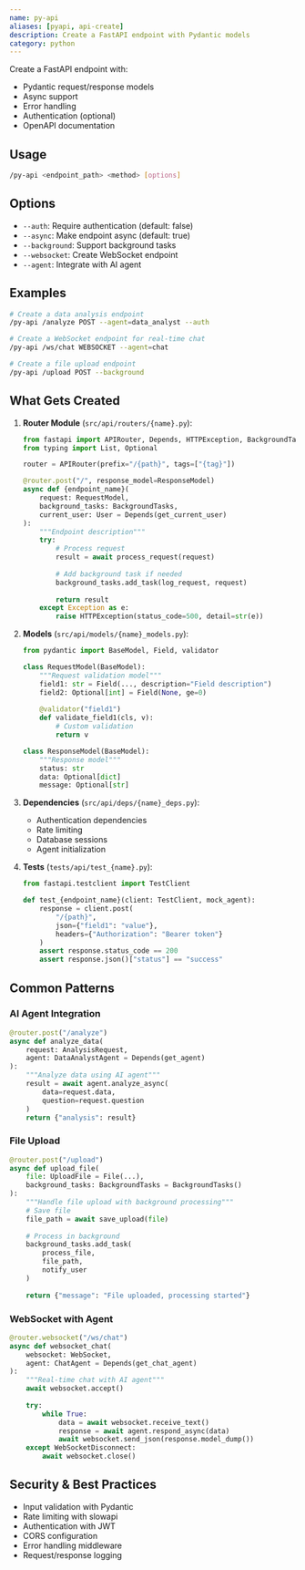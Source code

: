 ```yaml
---
name: py-api
aliases: [pyapi, api-create]
description: Create a FastAPI endpoint with Pydantic models
category: python
---
```


Create a FastAPI endpoint with:
- Pydantic request/response models
- Async support
- Error handling
- Authentication (optional)
- OpenAPI documentation

## Usage
```bash
/py-api <endpoint_path> <method> [options]
```

## Options
- `--auth`: Require authentication (default: false)
- `--async`: Make endpoint async (default: true)
- `--background`: Support background tasks
- `--websocket`: Create WebSocket endpoint
- `--agent`: Integrate with AI agent

## Examples
```bash
# Create a data analysis endpoint
/py-api /analyze POST --agent=data_analyst --auth

# Create a WebSocket endpoint for real-time chat
/py-api /ws/chat WEBSOCKET --agent=chat

# Create a file upload endpoint
/py-api /upload POST --background
```

## What Gets Created

1. **Router Module** (`src/api/routers/{name}.py`):
   ```python
   from fastapi import APIRouter, Depends, HTTPException, BackgroundTasks
   from typing import List, Optional
   
   router = APIRouter(prefix="/{path}", tags=["{tag}"])
   
   @router.post("/", response_model=ResponseModel)
   async def {endpoint_name}(
       request: RequestModel,
       background_tasks: BackgroundTasks,
       current_user: User = Depends(get_current_user)
   ):
       """Endpoint description"""
       try:
           # Process request
           result = await process_request(request)
           
           # Add background task if needed
           background_tasks.add_task(log_request, request)
           
           return result
       except Exception as e:
           raise HTTPException(status_code=500, detail=str(e))
   ```

2. **Models** (`src/api/models/{name}_models.py`):
   ```python
   from pydantic import BaseModel, Field, validator
   
   class RequestModel(BaseModel):
       """Request validation model"""
       field1: str = Field(..., description="Field description")
       field2: Optional[int] = Field(None, ge=0)
       
       @validator("field1")
       def validate_field1(cls, v):
           # Custom validation
           return v
   
   class ResponseModel(BaseModel):
       """Response model"""
       status: str
       data: Optional[dict]
       message: Optional[str]
   ```

3. **Dependencies** (`src/api/deps/{name}_deps.py`):
   - Authentication dependencies
   - Rate limiting
   - Database sessions
   - Agent initialization

4. **Tests** (`tests/api/test_{name}.py`):
   ```python
   from fastapi.testclient import TestClient
   
   def test_{endpoint_name}(client: TestClient, mock_agent):
       response = client.post(
           "/{path}",
           json={"field1": "value"},
           headers={"Authorization": "Bearer token"}
       )
       assert response.status_code == 200
       assert response.json()["status"] == "success"
   ```

## Common Patterns

### AI Agent Integration
```python
@router.post("/analyze")
async def analyze_data(
    request: AnalysisRequest,
    agent: DataAnalystAgent = Depends(get_agent)
):
    """Analyze data using AI agent"""
    result = await agent.analyze_async(
        data=request.data,
        question=request.question
    )
    return {"analysis": result}
```

### File Upload
```python
@router.post("/upload")
async def upload_file(
    file: UploadFile = File(...),
    background_tasks: BackgroundTasks = BackgroundTasks()
):
    """Handle file upload with background processing"""
    # Save file
    file_path = await save_upload(file)
    
    # Process in background
    background_tasks.add_task(
        process_file,
        file_path,
        notify_user
    )
    
    return {"message": "File uploaded, processing started"}
```

### WebSocket with Agent
```python
@router.websocket("/ws/chat")
async def websocket_chat(
    websocket: WebSocket,
    agent: ChatAgent = Depends(get_chat_agent)
):
    """Real-time chat with AI agent"""
    await websocket.accept()
    
    try:
        while True:
            data = await websocket.receive_text()
            response = await agent.respond_async(data)
            await websocket.send_json(response.model_dump())
    except WebSocketDisconnect:
        await websocket.close()
```

## Security & Best Practices
- Input validation with Pydantic
- Rate limiting with slowapi
- Authentication with JWT
- CORS configuration
- Error handling middleware
- Request/response logging